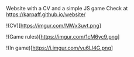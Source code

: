 Website with a CV and a simple JS game
Check at https://karpaff.github.io/website/

!(CV)[https://imgur.com/MWx3uvt.png]

!(Game rules)[https://imgur.com/1cM6yc9.png]

!(In game)[https://i.imgur.com/vu6Ll4G.png]
